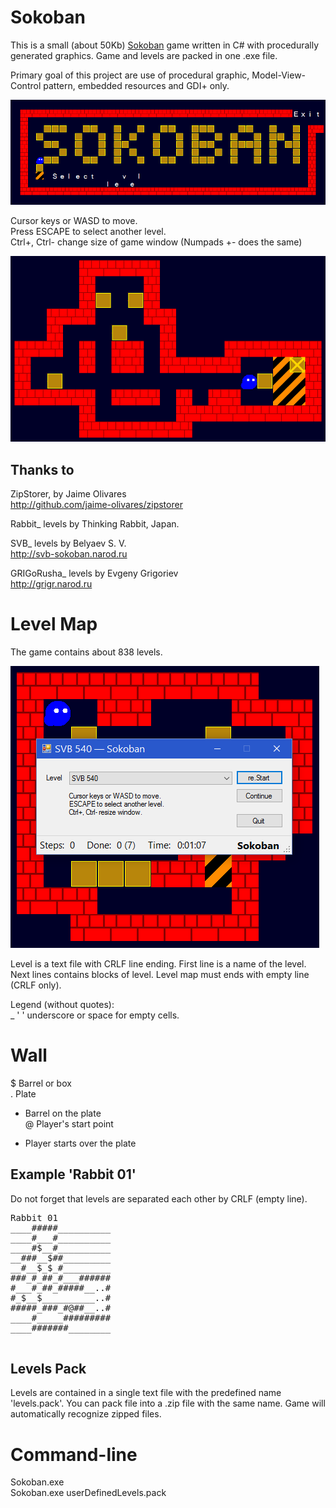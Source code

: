 # Sokoban

This is a small (about 50Kb) [Sokoban](https://en.wikipedia.org/wiki/Sokoban) game written in C# with procedurally generated graphics. Game and levels are packed in one .exe file.

Primary goal of this project are use of procedural graphic, Model-View-Control pattern, embedded resources and GDI+ only.

![Main menu](/doc/mainmenu002.png)

Cursor keys or WASD to move.<br/>
Press ESCAPE to select another level.<br/>
Ctrl+, Ctrl- change size of game window (Numpads +- does the same)

![Ingame screen](/doc/ingame001.png)

## Thanks to

ZipStorer, by Jaime Olivares<br/>
http://github.com/jaime-olivares/zipstorer

Rabbit_ levels by Thinking Rabbit, Japan.

SVB_ levels by Belyaev S. V.<br/>
http://svb-sokoban.narod.ru

GRIGoRusha_ levels by Evgeny Grigoriev<br/>
http://grigr.narod.ru

# Level Map

The game contains about 838 levels.

![Select level](/doc/selectlevel003.png)

Level is a text file with CRLF line ending. First line is a name of the level. Next lines contains blocks of level. Level map must ends with empty line (CRLF only).

Legend (without quotes):<br/>
_ ' ' underscore or space for empty cells.<br/>
# Wall<br/>
$ Barrel or box<br/>
. Plate<br/>
* Barrel on the plate<br/> 
@ Player's start point<br/>
+ Player starts over the plate

## Example 'Rabbit 01'

Do not forget that levels are separated each other by CRLF (empty line).

<pre>Rabbit 01
____#####__________
____#___#__________
____#$__#__________
__###__$##_________
__#__$_$_#_________
###_#_##_#___######
#___#_##_#####__..#
#_$__$__________..#
#####_###_#@##__..#
____#_____#########
____#######________

</pre>

## Levels Pack

Levels are contained in a single text file with the predefined name 'levels.pack'. You can pack file into a .zip file with the same name. Game will automatically recognize zipped files.

# Command-line

Sokoban.exe<br>
Sokoban.exe userDefinedLevels.pack